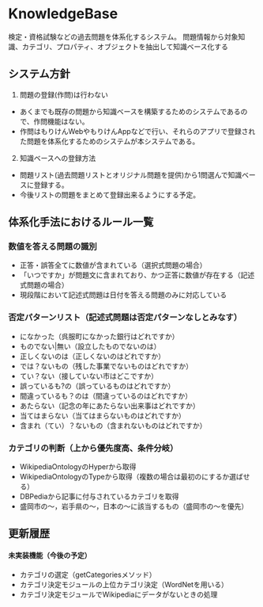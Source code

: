 # KnowledgeBase
検定・資格試験などの過去問題を体系化するシステム。
問題情報から対象知識、カテゴリ、プロパティ、オブジェクトを抽出して知識ベース化する


## システム方針

1. 問題の登録(作問)は行わない
 - あくまでも既存の問題から知識ベースを構築するためのシステムであるので、作問機能はない。
 - 作問はもりけんWebやもりけんAppなどで行い、それらのアプリで登録された問題を体系化するためのシステムが本システムである。
2. 知識ベースへの登録方法
 - 問題リスト(過去問題リストとオリジナル問題を提供)から1問選んで知識ベースに登録する。
 - 今後リストの問題をまとめて登録出来るようにする予定。

## 体系化手法におけるルール一覧
### 数値を答える問題の識別

- 正答・誤答全てに数値が含まれている（選択式問題の場合）
- 「いつですか」が問題文に含まれており、かつ正答に数値が存在する（記述式問題の場合）
- 現段階において記述式問題は日付を答える問題のみに対応している

###  否定パターンリスト（記述式問題は否定パターンなしとみなす）

- になかった（呉服町になかった銀行はどれですか）
- ものでない|無い（設立したものでないのは）
- 正しくないのは（正しくないのはどれですか）
- では？ないもの（残した事業でないものはどれですか）
- てい？ない（接していない市はどこですか）
- 誤っているも?の（誤っているものはどれですか）
- 間違っているも？のは（間違っているのはどれですか）
- あたらない（記念の年にあたらない出来事はどれですか）
- 当てはまらない（当てはまらないものはどれですか）
- 含まれ（てい）？ないもの（含まれないものはどれですか）

### カテゴリの判断（上から優先度高、条件分岐）

- WikipediaOntologyのHyperから取得
- WikipediaOntologyのTypeから取得（複数の場合は最初のにするか選ばせる）
- DBPediaから記事に付与されているカテゴリを取得
 - 盛岡市の〜，岩手県の〜，日本の〜に該当するもの（盛岡市の〜を優先）

## 更新履歴




#### 未実装機能（今後の予定）

- カテゴリの選定（getCategoriesメソッド）
 - カテゴリ決定モジュールの上位カテゴリ決定（WordNetを用いる）
 - カテゴリ決定モジュールでWikipediaにデータがないときの処理
